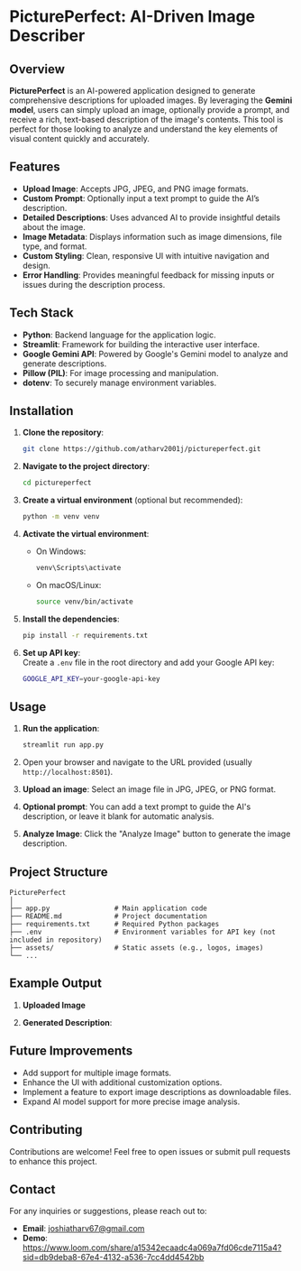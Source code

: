 
# **PicturePerfect: AI-Driven Image Describer**

## **Overview**
**PicturePerfect** is an AI-powered application designed to generate comprehensive descriptions for uploaded images. By leveraging the **Gemini model**, users can simply upload an image, optionally provide a prompt, and receive a rich, text-based description of the image's contents. This tool is perfect for those looking to analyze and understand the key elements of visual content quickly and accurately.

## **Features**
- **Upload Image**: Accepts JPG, JPEG, and PNG image formats.
- **Custom Prompt**: Optionally input a text prompt to guide the AI’s description.
- **Detailed Descriptions**: Uses advanced AI to provide insightful details about the image.
- **Image Metadata**: Displays information such as image dimensions, file type, and format.
- **Custom Styling**: Clean, responsive UI with intuitive navigation and design.
- **Error Handling**: Provides meaningful feedback for missing inputs or issues during the description process.

## **Tech Stack**
- **Python**: Backend language for the application logic.
- **Streamlit**: Framework for building the interactive user interface.
- **Google Gemini API**: Powered by Google's Gemini model to analyze and generate descriptions.
- **Pillow (PIL)**: For image processing and manipulation.
- **dotenv**: To securely manage environment variables.

## **Installation**

1. **Clone the repository**:
    ```bash
    git clone https://github.com/atharv2001j/pictureperfect.git
    ```

2. **Navigate to the project directory**:
    ```bash
    cd pictureperfect
    ```

3. **Create a virtual environment** (optional but recommended):
    ```bash
    python -m venv venv
    ```

4. **Activate the virtual environment**:
    - On Windows:
        ```bash
        venv\Scripts\activate
        ```
    - On macOS/Linux:
        ```bash
        source venv/bin/activate
        ```

5. **Install the dependencies**:
    ```bash
    pip install -r requirements.txt
    ```

6. **Set up API key**:  
   Create a `.env` file in the root directory and add your Google API key:
    ```bash
    GOOGLE_API_KEY=your-google-api-key
    ```

## **Usage**

1. **Run the application**:
    ```bash
    streamlit run app.py
    ```

2. Open your browser and navigate to the URL provided (usually `http://localhost:8501`).

3. **Upload an image**: Select an image file in JPG, JPEG, or PNG format.
   
4. **Optional prompt**: You can add a text prompt to guide the AI's description, or leave it blank for automatic analysis.

5. **Analyze Image**: Click the "Analyze Image" button to generate the image description.

## **Project Structure**

```
PicturePerfect
│
├── app.py                # Main application code
├── README.md             # Project documentation
├── requirements.txt      # Required Python packages
├── .env                  # Environment variables for API key (not included in repository)
├── assets/               # Static assets (e.g., logos, images)
└── ...
```

## **Example Output**

1. **Uploaded Image**
   
2. **Generated Description**:  

## **Future Improvements**
- Add support for multiple image formats.
- Enhance the UI with additional customization options.
- Implement a feature to export image descriptions as downloadable files.
- Expand AI model support for more precise image analysis.

## **Contributing**
Contributions are welcome! Feel free to open issues or submit pull requests to enhance this project.

## **Contact**
For any inquiries or suggestions, please reach out to:
- **Email**: joshiatharv67@gmail.com
- **Demo**: https://www.loom.com/share/a15342ecaadc4a069a7fd06cde7115a4?sid=db9deba8-67e4-4132-a536-7cc4dd4542bb

